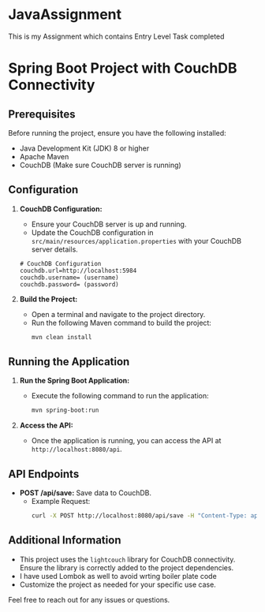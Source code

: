# JavaAssignment
This is my Assignment which contains Entry Level Task completed
# Spring Boot Project with CouchDB Connectivity

## Prerequisites

Before running the project, ensure you have the following installed:

- Java Development Kit (JDK) 8 or higher
- Apache Maven
- CouchDB (Make sure CouchDB server is running)

## Configuration

1. **CouchDB Configuration:**
   - Ensure your CouchDB server is up and running.
   - Update the CouchDB configuration in `src/main/resources/application.properties` with your CouchDB server details.

    ```properties
    # CouchDB Configuration
    couchdb.url=http://localhost:5984
    couchdb.username= (username)
    couchdb.password= (password)
    ```

2. **Build the Project:**
   - Open a terminal and navigate to the project directory.
   - Run the following Maven command to build the project:
     ```bash
     mvn clean install
     ```

## Running the Application

1. **Run the Spring Boot Application:**
   - Execute the following command to run the application:
     ```bash
     mvn spring-boot:run
     ```

2. **Access the API:**
   - Once the application is running, you can access the API at `http://localhost:8080/api`.

## API Endpoints

- **POST /api/save:** Save data to CouchDB.
  - Example Request:
    ```bash
    curl -X POST http://localhost:8080/api/save -H "Content-Type: application/json" -d '{"name": "Dhanshree Shimpi"}'
    ```

## Additional Information

- This project uses the `lightcouch` library for CouchDB connectivity. Ensure the library is correctly added to the project dependencies.
- I have used Lombok as well to avoid wrting boiler plate code
- Customize the project as needed for your specific use case.

Feel free to reach out for any issues or questions.

